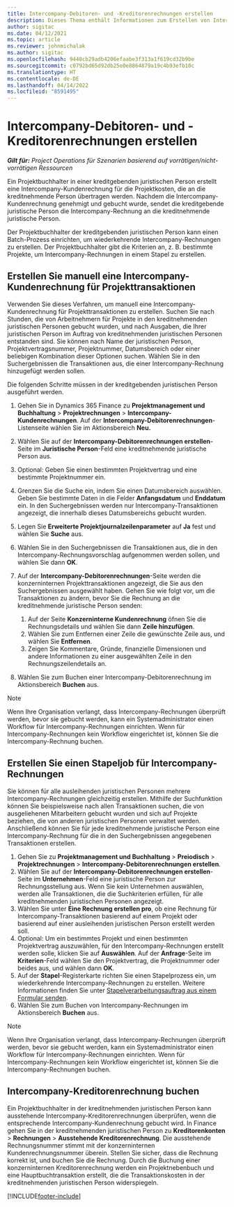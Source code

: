 ```yaml
---
title: Intercompany-Debitoren- und -Kreditorenrechnungen erstellen
description: Dieses Thema enthält Informationen zum Erstellen von Intercompany-Debitoren- und -Kreditorenrechnungen.
author: sigitac
ms.date: 04/12/2021
ms.topic: article
ms.reviewer: johnmichalak
ms.author: sigitac
ms.openlocfilehash: 9448cb29adb4206efaabe3f313a1f619cd32b9be
ms.sourcegitcommit: c0792bd65d92db25e0e8864879a19c4b93efb10c
ms.translationtype: HT
ms.contentlocale: de-DE
ms.lasthandoff: 04/14/2022
ms.locfileid: "8591495"
---
```

# <a name="create-intercompany-customer-and-vendor-invoices"></a>Intercompany-Debitoren- und -Kreditorenrechnungen erstellen

_**Gilt für:** Project Operations für Szenarien basierend auf vorrätigen/nicht-vorrätigen Ressourcen_

Ein Projektbuchhalter in einer kreditgebenden juristischen Person erstellt eine Intercompany-Kundenrechnung für die Projektkosten, die an die kreditnehmende Person übertragen werden. Nachdem die Intercompany-Kundenrechnung genehmigt und gebucht wurde, sendet die kreditgebende juristische Person die Intercompany-Rechnung an die kreditnehmende juristische Person.

Der Projektbuchhalter der kreditgebenden juristischen Person kann einen Batch-Prozess einrichten, um wiederkehrende Intercompany-Rechnungen zu erstellen. Der Projektbuchhalter gibt die Kriterien an, z. B. bestimmte Projekte, um Intercompany-Rechnungen in einem Stapel zu erstellen.

## <a name="manually-create-an-intercompany-customer-invoice-for-project-transactions"></a>Erstellen Sie manuell eine Intercompany-Kundenrechnung für Projekttransaktionen 

Verwenden Sie dieses Verfahren, um manuell eine Intercompany-Kundenrechnung für Projekttransaktionen zu erstellen. Suchen Sie nach Stunden, die von Arbeitnehmern für Projekte in den kreditnehmenden juristischen Personen gebucht wurden, und nach Ausgaben, die Ihrer juristischen Person im Auftrag von kreditnehmenden juristischen Personen entstanden sind. Sie können nach Name der juristischen Person, Projektvertragsnummer, Projektnummer, Datumsbereich oder einer beliebigen Kombination dieser Optionen suchen. Wählen Sie in den Suchergebnissen die Transaktionen aus, die einer Intercompany-Rechnung hinzugefügt werden sollen. 

Die folgenden Schritte müssen in der kreditgebenden juristischen Person ausgeführt werden. 

1. Gehen Sie in Dynamics 365 Finance zu **Projektmanagement und Buchhaltung** > **Projektrechnungen** > **Intercompany-Kundenrechnungen**. Auf der **Intercompany-Debitorenrechnungen**-Listenseite wählen Sie im Aktionsbereich **Neu.**
2. Wählen Sie auf der **Intercompany-Debitorenrechnungen erstellen**-Seite im **Juristische Person**-Feld eine kreditnehmende juristische Person aus.
3. Optional: Geben Sie einen bestimmten Projektvertrag und eine bestimmte Projektnummer ein.
4. Grenzen Sie die Suche ein, indem Sie einen Datumsbereich auswählen. Geben Sie bestimmte Daten in die Felder **Anfangsdatum** und **Enddatum** ein. In den Suchergebnissen werden nur Intercompany-Transaktionen angezeigt, die innerhalb dieses Datumsbereichs gebucht wurden.
5. Legen Sie **Erweiterte Projektjournalzeilenparameter** auf **Ja** fest und wählen Sie **Suche** aus.
6. Wählen Sie in den Suchergebnissen die Transaktionen aus, die in den Intercompany-Rechnungsvorschlag aufgenommen werden sollen, und wählen Sie dann **OK**.
7. Auf der **Intercompany-Debitorenrechnungen**-Seite werden die konzerninternen Projekttransaktionen angezeigt, die Sie aus den Suchergebnissen ausgewählt haben. Gehen Sie wie folgt vor, um die Transaktionen zu ändern, bevor Sie die Rechnung an die kreditnehmende juristische Person senden:
  
    1. Auf der Seite **Konzerninterne Kundenrechnung** öfnen Sie die Rechnungsdetails und wählen Sie dann **Zeile hinzufügen**.
    2. Wählen Sie zum Entfernen einer Zeile die gewünschte Zeile aus, und wählen Sie **Entfernen**.
    3. Zeigen Sie Kommentare, Gründe, finanzielle Dimensionen und andere Informationen zu einer ausgewählten Zeile in den Rechnungszeilendetails an.
    
8. Wählen Sie zum Buchen einer Intercompany-Debitorenrechnung im Aktionsbereich **Buchen** aus.

> [!NOTE]
> Wenn Ihre Organisation verlangt, dass Intercompany-Rechnungen überprüft werden, bevor sie gebucht werden, kann ein Systemadministrator einen Workflow für Intercompany-Rechnungen einrichten. Wenn für Intercompany-Rechnungen kein Workflow eingerichtet ist, können Sie die Intercompany-Rechnung buchen.

## <a name="create-a-batch-job-for-intercompany-invoices"></a>Erstellen Sie einen Stapeljob für Intercompany-Rechnungen

Sie können für alle ausleihenden juristischen Personen mehrere Intercompany-Rechnungen gleichzeitig erstellen. Mithilfe der Suchfunktion können Sie beispielsweise nach allen Transaktionen suchen, die von ausgeliehenen Mitarbeitern gebucht wurden und sich auf Projekte beziehen, die von anderen juristischen Personen verwaltet werden. Anschließend können Sie für jede kreditnehmende juristische Person eine Intercompany-Rechnung für die in den Suchergebnissen angegebenen Transaktionen erstellen.

1. Gehen Sie zu **Projektmanagement und Buchhaltung** > **Preiodisch** > **Projektrechnungen** > **Intercompany-Debitorenrechnungen erstellen**.
2. Wählen Sie auf der **Intercompany-Debitorenrechnungen erstellen**-Seite im **Unternehmen**-Feld eine juristische Person zur Rechnungsstellung aus. Wenn Sie kein Unternehmen auswählen, werden alle Transaktionen, die die Suchkriterien erfüllen, für alle kreditnehmenden juristischen Personen angezeigt.
3. Wählen Sie unter **Eine Rechnung erstellen pro**, ob eine Rechnung für Intercompany-Transaktionen basierend auf einem Projekt oder basierend auf einer ausleihenden juristischen Person erstellt werden soll.
4. Optional: Um ein bestimmtes Projekt und einen bestimmten Projektvertrag auszuwählen, für den Intercompany-Rechnungen erstellt werden solle, klicken Sie auf **Auswählen**. Auf der **Anfrage**-Seite im **Kriterien**-Feld wählen Sie den Projektvertrag, die Projektnummer oder beides aus, und wählen dann **OK**.
5. Auf der **Stapel**-Registerkarte richten Sie einen Stapelprozess ein, um wiederkehrende Intercompany-Rechnungen zu erstellen. Weitere Informationen finden Sie unter [Stapelverarbeitungsauftrag aus einem Formular senden](/dynamicsax-2012/appuser-itpro/submit-a-batch-processing-job-from-a-form).
6. Wählen Sie zum Buchen von Intercompany-Rechnungen im Aktionsbereich **Buchen** aus.

> [!NOTE]
> Wenn Ihre Organisation verlangt, dass Intercompany-Rechnungen überprüft werden, bevor sie gebucht werden, kann ein Systemadministrator einen Workflow für Intercompany-Rechnungen einrichten. Wenn für Intercompany-Rechnungen kein Workflow eingerichtet ist, können Sie die Intercompany-Rechnungen buchen.

## <a name="post-the-intercompany-vendor-invoice"></a>Intercompany-Kreditorenrechnung buchen

Ein Projektbuchhalter in der kreditnehmenden juristischen Person kann ausstehende Intercompany-Kreditorenrechnungen überprüfen, wenn die entsprechende Intercompany-Kundenrechnung gebucht wird. In Finance gehen Sie in der kreditnehmenden juristischen Person zu **Kreditorenkonten** > **Rechnungen** > **Ausstehende Kreditorenrechnung**. Die ausstehende Rechnungsnummer stimmt mit der konzerninternen Kundenrechnungsnummer überein. Stellen Sie sicher, dass die Rechnung korrekt ist, und buchen Sie die Rechnung. Durch die Buchung einer konzerninternen Kreditorenrechnung werden ein Projektnebenbuch und eine Hauptbuchtransaktion erstellt, die die Transaktionskosten in der kreditnehmenden juristischen Person widerspiegeln.


[!INCLUDE[footer-include](../includes/footer-banner.md)]
